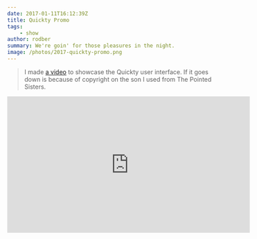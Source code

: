 ```yaml
---
date: 2017-01-11T16:12:39Z
title: Quickty Promo
tags:
    - show
author: rodber
summary: We're goin' for those pleasures in the night.
image: /photos/2017-quickty-promo.png
---
```


> I made [a video](https://www.youtube.com/watch?v=9DrJKfVq6co) to showcase the Quickty user interface. If it goes down is because of copyright on the son I used from The Pointed Sisters.

<iframe width="560" height="315"  id="youtube_iframe" src="https://www.youtube.com/embed/9DrJKfVq6co?feature=oembed&amp;enablejsapi=1&amp;origin=https://safe.txmblr.com&amp;wmode=opaque" frameborder="0" allow="accelerometer; autoplay; encrypted-media; gyroscope; picture-in-picture" allowfullscreen></iframe>
